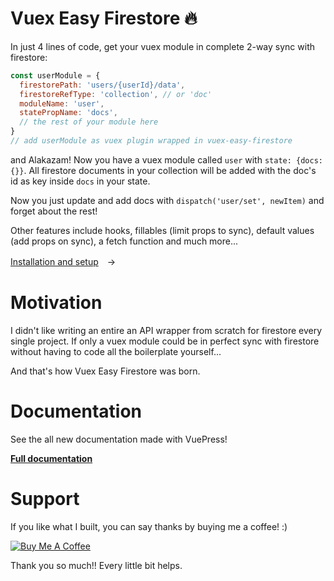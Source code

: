 # Vuex Easy Firestore 🔥

In just 4 lines of code, get your vuex module in complete 2-way sync with firestore:

```js
const userModule = {
  firestorePath: 'users/{userId}/data',
  firestoreRefType: 'collection', // or 'doc'
  moduleName: 'user',
  statePropName: 'docs',
  // the rest of your module here
}
// add userModule as vuex plugin wrapped in vuex-easy-firestore
```

and Alakazam! Now you have a vuex module called `user` with `state: {docs: {}}`.
All firestore documents in your collection will be added with the doc's id as key inside `docs` in your state.

Now you just update and add docs with `dispatch('user/set', newItem)` and forget about the rest!

Other features include hooks, fillables (limit props to sync), default values (add props on sync), a fetch function and much more...

[Installation and setup](https://mesqueeb.github.io/vuex-easy-firestore/setup.html#installation)　→

# Motivation

I didn't like writing an entire an API wrapper from scratch for firestore every single project. If only a vuex module could be in perfect sync with firestore without having to code all the boilerplate yourself...

And that's how Vuex Easy Firestore was born.

# Documentation

See the all new documentation made with VuePress!

**[Full documentation](https://mesqueeb.github.io/vuex-easy-firestore)**

# Support

If you like what I built, you can say thanks by buying me a coffee! :)

<a href="https://www.buymeacoffee.com/mesqueeb" target="_blank"><img src="https://www.buymeacoffee.com/assets/img/custom_images/orange_img.png" alt="Buy Me A Coffee" style="height: auto !important;width: auto !important;" ></a>

Thank you so much!! Every little bit helps.
